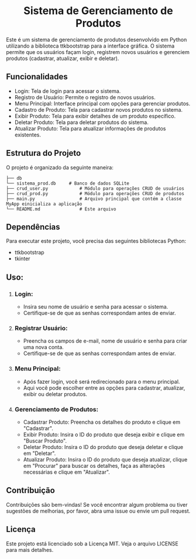 <h1 style='text-align: center;'>Sistema de Gerenciamento de Produtos</h1>
<p>
Este é um sistema de gerenciamento de produtos desenvolvido em Python utilizando a biblioteca ttkbootstrap para a interface gráfica. O sistema permite que os usuários façam login, registrem novos usuários e gerenciem produtos (cadastrar, atualizar, exibir e deletar).
</p>

<h2>Funcionalidades</h2>
<ul>
<li>Login: Tela de login para acessar o sistema.</li>
<li>Registro de Usuário: Permite o registro de novos usuários.</li>
<li>Menu Principal: Interface principal com opções para gerenciar produtos.</li>
<li>Cadastro de Produto: Tela para cadastrar novos produtos no sistema.</li>
<li>Exibir Produto: Tela para exibir detalhes de um produto específico.</li>
<li>Deletar Produto: Tela para deletar produtos do sistema.</li>
<li>Atualizar Produto: Tela para atualizar informações de produtos existentes.</li>
</ul>

<h2>Estrutura do Projeto</h2>
<p>O projeto é organizado da seguinte maneira:</p>


    
    ├── db
    └── sistema_prod.db     # Banco de dados SQLite
    ├── crud_user.py            # Módulo para operações CRUD de usuários
    ├── crud_prod.py            # Módulo para operações CRUD de produtos
    ├── main.py                 # Arquivo principal que contém a classe MyApp einicializa a aplicação
    └── README.md               # Este arquivo

<h2>Dependências</h2>
<p>Para executar este projeto, você precisa das seguintes bibliotecas Python:</p>
<ul>
<li>ttkbootstrap</li>
<li>tkinter</li>
</ul>

<h2>Uso:</h2>
<ol>
<li><h3>Login:</h3>
<ul>
<li>Insira seu nome de usuário e senha para acessar o sistema.</li>
<li>Certifique-se de que as senhas correspondam antes de enviar.</li>
</ul>
</li>

<li><h3>Registrar Usuário:</h3>
<ul>
<li>Preencha os campos de e-mail, nome de usuário e senha para criar uma nova conta.</li>
<li>Certifique-se de que as senhas correspondam antes de enviar.</li>
</ul>
</li>

<li><h3>Menu Principal:</h3>
<ul>
<li>Após fazer login, você será redirecionado para o menu principal.</li>
<li>Aqui você pode escolher entre as opções para cadastrar, atualizar, exibir ou deletar produtos.</li>
</ul>
</li>

<li><h3>Gerenciamento de Produtos:</h3>
<ul>
<li>Cadastrar Produto: Preencha os detalhes do produto e clique em "Cadastrar".</li>
<li>Exibir Produto: Insira o ID do produto que deseja exibir e clique em "Buscar Produto".</li>
<li>Deletar Produto: Insira o ID do produto que deseja deletar e clique em "Deletar".</li>
<li>Atualizar Produto: Insira o ID do produto que deseja atualizar, clique em "Procurar" para buscar os detalhes, faça as alterações necessárias e clique em "Atualizar".</li>

</ul>
</li>
</ol>

<h2>Contribuição</h2>
<p>Contribuições são bem-vindas! Se você encontrar algum problema ou tiver sugestões de melhorias, por favor, abra uma issue ou envie um pull request.</p>

<h2>Licença</h2>

<p>Este projeto está licenciado sob a Licença MIT. Veja o arquivo LICENSE para mais detalhes.</p>